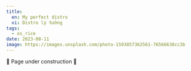 ```yaml
---
title:
  en: My perfect distro
  vi: Distro lý tưởng
tags:
  - os_rice
date: 2023-08-11
image: https://images.unsplash.com/photo-1593857362561-76566638cc3b
---
```


🚧 Page under construction 🚧

<!--
  TODO

  ## Base

  ## DE

  https://github.com/NNBnh/dotfiles/wiki/which#%EF%B8%8F-desktop-environment

  ## Other

  Bloat-free
  Codex, 7z, Rar
  Git, FFMPEG, Python, [WL-clipboard](https://github.com/bugaevc/wl-clipboard)
  Unikey

  - Gnome: [Gnome Tweaks](https://gitlab.gnome.org/GNOME/gnome-tweaks), [Extension Manager](https://github.com/mjakeman/extension-manager)
  - KDE: [Kvantum](https://store.kde.org/p/1005410)

  ## Bonus

  Browser-free
  Wine

  ## Distro

  https://github.com/NNBnh/dotfiles/wiki/which#-operating-system
-->
